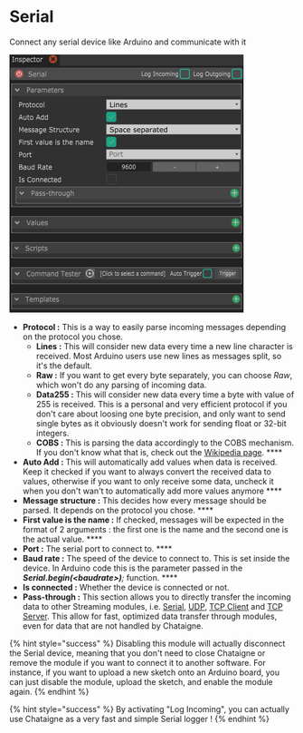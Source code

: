 # Serial

Connect any serial device like Arduino and communicate with it

![](../../.gitbook/assets/serial.png)

* **Protocol :** This is a way to easily parse incoming messages depending on the protocol you chose.
  * **Lines :** This will consider new data every time a new line character is received. Most Arduino users use new lines as messages split, so it's the default. 
  * **Raw :** If you want to get every byte separately, you can choose _Raw_, which won't do any parsing of incoming data.
  * **Data255 :** This will consider new data every time a byte with value of 255 is received. This is a personal and very efficient protocol if you don't care about loosing one byte precision, and only want to send single bytes as it obviously doesn't work for sending float or 32-bit integers.
  * **COBS :** This is parsing the data accordingly to the COBS mechanism. If you don't know what that is, check out the [Wikipedia page](https://en.wikipedia.org/wiki/Consistent_Overhead_Byte_Stuffing). ****
* **Auto Add :** This will automatically add values when data is received. Keep it checked if you want to always convert the received data to values, otherwise if you want to only receive some data, uncheck it when you don't wan't to automatically add more values anymore ****
* **Message structure :** This decides how every message should be parsed. It depends on the protocol you chose. ****
* **First value is the name :** If checked, messages will be expected in the format of 2 arguments : the first one is the name and the second one is the actual value. ****
* **Port :** The serial port to connect to. ****
* **Baud rate :** The speed of the device to connect to. This is set inside the device. In Arduino code this is the parameter passed in the _**Serial.begin\(&lt;baudrate&gt;\)**;_ function. ****
* **Is connected :** Whether the device is connected or not. 
* **Pass-through :** This section allows you to directly transfer the incoming data  to other Streaming modules, i.e. [Serial](serial.md), [UDP](udp.md), [TCP Client](tcp-client.md) and [TCP Server](tcp-server.md). This allow for fast, optimized data transfer through modules, even for data that are not handled by Chataigne.

{% hint style="success" %}
Disabling this module will actually disconnect the Serial device, meaning that you don't need to close Chataigne or remove the module if you want to connect it to another software. For instance, if you want to upload a new sketch onto an Arduino board, you can just disable the module, upload the sketch, and enable the module again.
{% endhint %}

{% hint style="success" %}
By activating "Log Incoming", you can actually use Chataigne as a very fast and simple Serial logger !
{% endhint %}

